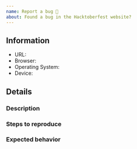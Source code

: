 ```yaml
---
name: Report a bug 🐛
about: Found a bug in the Hacktoberfest website?
---
```


<!-- Don't put anything inside this block, as it won't be included in the issue.

If you are reporting a bug, please follow these steps:

1.  Fill out the template in full.
      This will help us understand the situation in which the bug occurred.

2.  Make sure not to write between the arrows as anything there will be hidden.

3.  Delete this line and all above lines before posting your issue! -->

## Information

- URL: <!-- Replace this with the URL of the page where the bug occurred. -->
- Browser: <!-- Replace this with the browser you are using, including the version. -->
- Operating System: <!-- Replace this with the operating system you are using, including the version. -->
- Device: <!-- Replace this with the device you are using, including the model. -->

## Details

### Description

<!-- Replace this with a brief summary of the bug. -->

### Steps to reproduce

<!-- Replace this with exactly what you did to cause the bug. -->

### Expected behavior

<!-- Replace this with what you expected to happen. -->
